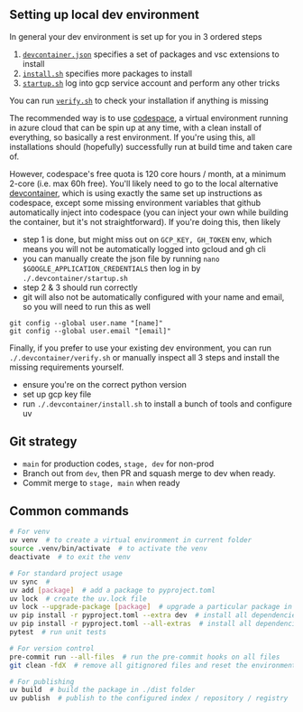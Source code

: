 ## Setting up local dev environment

In general your dev environment is set up for you in 3 ordered steps

1. [`devcontainer.json`](.devcontainer/devcontainer.json) specifies a set of packages and vsc extensions to install
2. [`install.sh`](.devcontainer/install.sh) specifies more packages to install
3. [`startup.sh`](.devcontainer/startup.sh) log into gcp service account and perform any other tricks

You can run [`verify.sh`](.devcontainer/verify.sh) to check your installation if anything is missing

The recommended way is to use [codespace](https://docs.github.com/en/codespaces), a virtual environment running in azure cloud that can be spin up at any time, with a clean install of everything, so basically a rest environment. If you're using this, all installations should (hopefully) successfully run at build time and taken care of.

However, codespace's free quota is 120 core hours / month, at a minimum 2-core (i.e. max 60h free). You'll likely need to go to the local alternative [devcontainer](https://code.visualstudio.com/docs/remote/container), which is using exactly the same set up instructions as codespace, except some missing environment variables that github automatically inject into codespace (you can inject your own while building the container, but it's not straightforward). If you're doing this, then likely
- step 1 is done, but might miss out on `GCP_KEY, GH_TOKEN` env, which means you will not be automatically logged into gcloud and gh cli
- you can manually create the json file by running `nano $GOOGLE_APPLICATION_CREDENTIALS` then log in by `./.devcontainer/startup.sh`
- step 2 & 3 should run correctly
- git will also not be automatically configured with your name and email, so you will need to run this as well
```
git config --global user.name "[name]"
git config --global user.email "[email]"
```

Finally, if you prefer to use your existing dev environment, you can run `./.devcontainer/verify.sh` or manually inspect all 3 steps and install the missing requirements yourself.
- ensure you're on the correct python version
- set up gcp key file
- run `./.devcontainer/install.sh` to install a bunch of tools and configure uv

## Git strategy
- `main` for production codes, `stage, dev` for non-prod
- Branch out from `dev`, then PR and squash merge to dev when ready.
- Commit merge to `stage, main` when ready

## 

## Common commands
```bash
# For venv
uv venv  # to create a virtual environment in current folder
source .venv/bin/activate  # to activate the venv
deactivate  # to exit the venv

# For standard project usage
uv sync  #
uv add [package]  # add a package to pyproject.toml
uv lock  # create the uv.lock file
uv lock --upgrade-package [package]  # upgrade a particular package in uv.lock file
uv pip install -r pyproject.toml --extra dev  # install all dependencies + dev dependencies
uv pip install -r pyproject.toml --all-extras  # install all dependencies and all optional dependencies
pytest  # run unit tests

# For version control
pre-commit run --all-files  # run the pre-commit hooks on all files
git clean -fdX  # remove all gitignored files and reset the environment

# For publishing
uv build  # build the package in ./dist folder
uv publish  # publish to the configured index / repository / registry
```